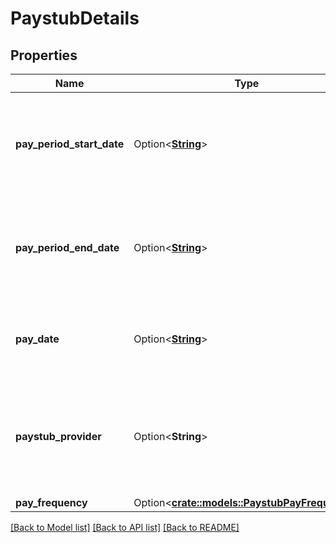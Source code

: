# PaystubDetails

## Properties

Name | Type | Description | Notes
------------ | ------------- | ------------- | -------------
**pay_period_start_date** | Option<[**String**](string.md)> | Beginning date of the pay period on the paystub in the 'YYYY-MM-DD' format. | [optional]
**pay_period_end_date** | Option<[**String**](string.md)> | Ending date of the pay period on the paystub in the 'YYYY-MM-DD' format. | [optional]
**pay_date** | Option<[**String**](string.md)> | Pay date on the paystub in the 'YYYY-MM-DD' format. | [optional]
**paystub_provider** | Option<**String**> | The name of the payroll provider that generated the paystub, e.g. ADP | [optional]
**pay_frequency** | Option<[**crate::models::PaystubPayFrequency**](PaystubPayFrequency.md)> |  | [optional]

[[Back to Model list]](../README.md#documentation-for-models) [[Back to API list]](../README.md#documentation-for-api-endpoints) [[Back to README]](../README.md)



